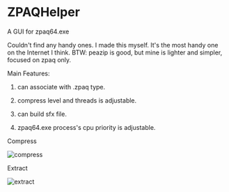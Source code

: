 # ZPAQHelper
A GUI for zpaq64.exe

Couldn't find any handy ones. I made this myself. It's the most handy one on the Internet I think. BTW: peazip is good, but mine is lighter and simpler, focused on zpaq only.

Main Features:

1. can associate with .zpaq type.

2. compress level and threads is adjustable.

3. can build sfx file.

4. zpaq64.exe process's cpu priority is adjustable.
 


Compress

![compress](https://user-images.githubusercontent.com/91182431/136640052-50d6c21e-430c-476f-a708-ea6af0f87c90.png)


Extract

![extract](https://user-images.githubusercontent.com/91182431/136640055-e9f45a94-25ab-430a-80c3-72428332ae51.png)
